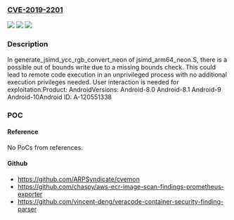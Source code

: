 ### [CVE-2019-2201](https://cve.mitre.org/cgi-bin/cvename.cgi?name=CVE-2019-2201)
![](https://img.shields.io/static/v1?label=Product&message=Android&color=blue)
![](https://img.shields.io/static/v1?label=Version&message=n%2Fa&color=blue)
![](https://img.shields.io/static/v1?label=Vulnerability&message=Remote%20code%20execution&color=brighgreen)

### Description

In generate_jsimd_ycc_rgb_convert_neon of jsimd_arm64_neon.S, there is a possible out of bounds write due to a missing bounds check. This could lead to remote code execution in an unprivileged process with no additional execution privileges needed. User interaction is needed for exploitation.Product: AndroidVersions: Android-8.0 Android-8.1 Android-9 Android-10Android ID: A-120551338

### POC

#### Reference
No PoCs from references.

#### Github
- https://github.com/ARPSyndicate/cvemon
- https://github.com/chaspy/aws-ecr-image-scan-findings-prometheus-exporter
- https://github.com/vincent-deng/veracode-container-security-finding-parser

